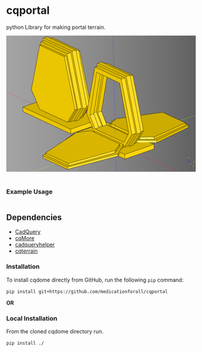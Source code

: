# cqportal
python Library for making portal terrain.

![](./documentation/image/01.png)<br /><br />

### Example Usage

``` python
```

## Dependencies
* [CadQuery](https://github.com/CadQuery/cadquery)
* [cqMore](https://github.com/JustinSDK/cqMore)
* [cadqueryhelper](https://github.com/medicationforall/cadqueryhelper)
* [cqterrain](https://github.com/medicationforall/cqterrain)


### Installation
To install cqdome directly from GitHub, run the following `pip` command:

	pip install git+https://github.com/medicationforall/cqportal

**OR**

### Local Installation
From the cloned cqdome directory run.

	pip install ./
